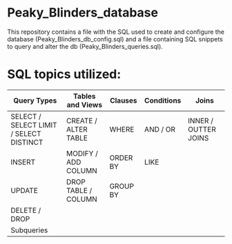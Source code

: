 # Peaky_Blinders_database
This repository contains a file with the SQL used to create and configure the database (Peaky_Blinders_db_config.sql) and a file containing SQL snippets to query and alter the db (Peaky_Blinders_queries.sql).

# SQL topics utilized:
Query Types | Tables and Views| Clauses | Conditions | Joins
------------|-----------------|---------|------------|------|
SELECT / SELECT LIMIT / SELECT DISTINCT | CREATE / ALTER TABLE | WHERE | AND / OR | INNER / OUTTER JOINS
INSERT | MODIFY / ADD COLUMN | ORDER BY | LIKE | 
UPDATE | DROP TABLE / COLUMN | GROUP BY |    |    |
DELETE / DROP |  | | | |
Subqueries |  | | | |
